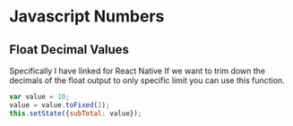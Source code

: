 # Javascript Numbers

## Float Decimal Values

Specifically I have linked for React Native
If we want to trim down the decimals of the float output to only specific limit you can use this function.

```javascript
var value = 10;
value = value.toFixed(2);
this.setState({subTotal: value});
```
